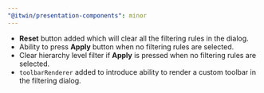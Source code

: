 ```yaml
---
"@itwin/presentation-components": minor
---
```


- **Reset** button added which will clear all the filtering rules in the dialog.
- Ability to press **Apply** button when no filtering rules are selected.
- Clear hierarchy level filter if **Apply** is pressed when no filtering rules are selected.
- `toolbarRenderer` added to introduce ability to render a custom toolbar in the filtering dialog.
